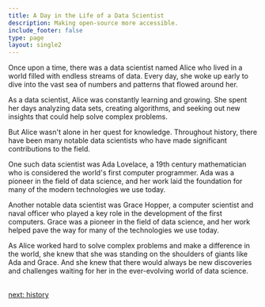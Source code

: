 ```yaml
---
title: A Day in the Life of a Data Scientist
description: Making open-source more accessible.
include_footer: false
type: page
layout: single2
---
```


<p>
Once upon a time, there was a data scientist named Alice who lived in a world filled with endless streams of data. Every day, she woke up early to dive into the vast sea of numbers and patterns that flowed around her.

As a data scientist, Alice was constantly learning and growing. She spent her days analyzing data sets, creating algorithms, and seeking out new insights that could help solve complex problems.

But Alice wasn't alone in her quest for knowledge. Throughout history, there have been many notable data scientists who have made significant contributions to the field.

One such data scientist was Ada Lovelace, a 19th century mathematician who is considered the world's first computer programmer. Ada was a pioneer in the field of data science, and her work laid the foundation for many of the modern technologies we use today.

Another notable data scientist was Grace Hopper, a computer scientist and naval officer who played a key role in the development of the first computers. Grace was a pioneer in the field of data science, and her work helped pave the way for many of the technologies we use today.

As Alice worked hard to solve complex problems and make a difference in the world, she knew that she was standing on the shoulders of giants like Ada and Grace. And she knew that there would always be new discoveries and challenges waiting for her in the ever-evolving world of data science.

<br>
<a href="https://workdojos.com/datascientists/history">next: history</a>
<br>
</p>